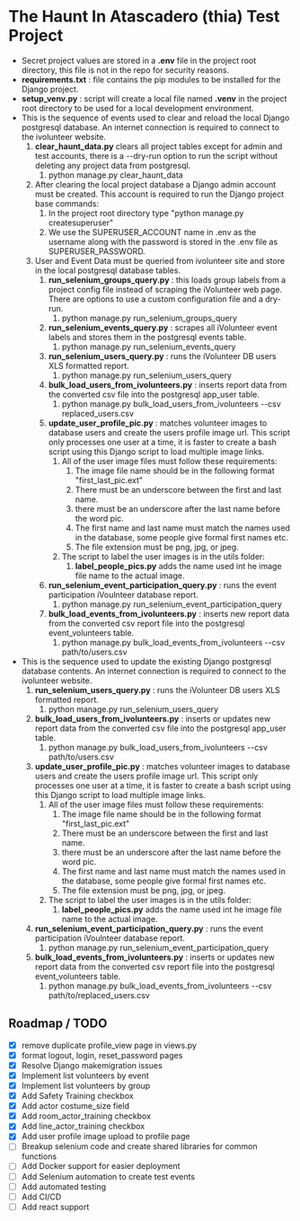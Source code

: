 # The Haunt In Atascadero (thia) Test Project

- Secret project values are stored in a **.env** file in the project root directory, this file is not in the repo for security reasons.
- **requirements.txt** : file contains the pip modules to be installed for the Django  project.
- **setup_venv.py** : script will create a local file named **.venv** in the project root directory to be used for a local development environment.
- This is the sequence of events used to clear and reload the local Django postgresql database. An internet connection is required to connect to the ivolunteer website.
   1. **clear_haunt_data.py** clears all project tables except for admin and test accounts, there is a --dry-run option to run the script without deleting any project data from postgresql.
      1. python manage.py clear_haunt_data
   2. After clearing the local project database a Django admin account must be created. This account is required to run the Django project base commands:
      1. In the project root directory type "python manage.py createsuperuser"
      2. We use the SUPERUSER_ACCOUNT name in .env  as the username along with the password is stored in the .env file as SUPERUSER_PASSWORD.
   3. User and Event Data must be queried from ivolunteer site and store in the local postgresql database tables.
      1. **run_selenium_groups_query.py** : this loads group labels from a project config file instead of scraping the iVolunteer web page. There are options to use a custom configuration file and a dry-run.
         1. python manage.py run_selenium_groups_query
      2. **run_selenium_events_query.py** : scrapes all iVolunteer event labels and stores them in the postgresql events table.
         1. python manage.py run_selenium_events_query
      3. **run_selenium_users_query.py** : runs the iVolunteer DB users XLS formatted report.
         1. python manage.py run_selenium_users_query
      4. **bulk_load_users_from_ivolunteers.py** : inserts report data from the converted csv file into the postgresql app_user table.
         1. python manage.py bulk_load_users_from_ivolunteers --csv replaced_users.csv
      5. **update_user_profile_pic.py** : matches volunteer images to database users and create the users profile image url. This script only processes one user at a time, it is faster to create a bash script using this Django script to load multiple image links.
         1. All of the user image files must follow these requirements:
            1. The image file name should be in the following format "first_last_pic.ext"
            2. There must be an underscore between the first and last name.
            3. there must be an underscore after the last name before the word pic.
            4. The first name and last name must match the names used in the database, some people give formal first names etc.
            5. The file extension must be png, jpg, or jpeg.
         2. The script to label the user images is in the utils folder:
            1. **label_people_pics.py** adds the name used int he image file name to the actual image.
      6. **run_selenium_event_participation_query.py** : runs the event participation iVoulnteer database report.
         1. python manage.py run_selenium_event_participation_query
      7. **bulk_load_events_from_ivolunteers.py** : inserts new report data from the converted csv report file into the postgresql event_volunteers table.
         1. python manage.py bulk_load_events_from_ivolunteers --csv path/to/users.csv
- This is the sequence used to update the existing Django postgresql database contents. An internet connection is required to connect to the ivolunteer website.
   1. **run_selenium_users_query.py** : runs the iVolunteer DB users XLS formatted report.
      1. python manage.py run_selenium_users_query
   2. **bulk_load_users_from_ivolunteers.py** : inserts or updates new report data from the converted csv file into the postgresql app_user table.
      1. python manage.py bulk_load_users_from_ivolunteers --csv path/to/users.csv
   3. **update_user_profile_pic.py** : matches volunteer images to database users and create the users profile image url. This script only processes one user at a time, it is faster to create a bash script using this Django script to load multiple image links.
         1. All of the user image files must follow these requirements:
            1. The image file name should be in the following format "first_last_pic.ext"
            2. There must be an underscore between the first and last name.
            3. there must be an underscore after the last name before the word pic.
            4. The first name and last name must match the names used in the database, some people give formal first names etc.
            5. The file extension must be png, jpg, or jpeg.
         2. The script to label the user images is in the utils folder:
            1. **label_people_pics.py** adds the name used int he image file name to the actual image.
   4. **run_selenium_event_participation_query.py** : runs the event participation iVoulnteer database report.
      1. python manage.py run_selenium_event_participation_query
   5. **bulk_load_events_from_ivolunteers.py** : inserts or updates new report data from the converted csv report file into the postgresql event_volunteers table.
      1. python manage.py bulk_load_events_from_ivolunteers --csv path/to/replaced_users.csv

## Roadmap / TODO

- [x] remove duplicate profile_view page in views.py
- [x] format logout, login, reset_password pages
- [x] Resolve Django makemigration issues
- [x] Implement list volunteers by event
- [x] Implement list volunteers by group
- [x] Add Safety Training checkbox
- [x] Add actor costume_size field
- [x] Add room_actor_training checkbox
- [x] Add line_actor_training checkbox
- [x] Add user profile image upload to profile page
- [ ] Breakup selenium code and create shared libraries for common functions
- [ ] Add Docker support for easier deployment
- [ ] Add Selenium automation to create test events
- [ ] Add automated testing
- [ ] Add CI/CD
- [ ] Add react support
